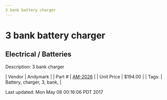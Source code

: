 ```yaml
---
3 bank battery charger
---
```

# 3 bank battery charger
## Electrical / Batteries
Description: 	3 bank charger 

| Vendor | Andymark | 
| Part # | [AM-2026](http://www.andymark.com/Battery-Charger-3-Bank-6-Amp-p/am-2026.htm) | 
| Unit Price | $194.00 | 
| Tags: | Battery, charger, 3, bank,  | 

Last updated: Mon May 08 00:16:06 PDT 2017